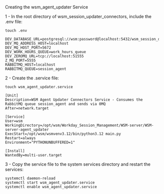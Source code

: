 Creating the wsm_agent_updater Service

1 - In the root directory of wsm_session_updater_connectors, include the .env file:

    touch .env

```
DEV_DATABASE_URL=postgresql://wsm:password@localhost:5432/wsm_session_db
DEV_MQ_ADDRESS_HOST=localhost
DEV_MQ_HOST_PORT=5672
DEV_WORK_HOURS_QUEUE=work_hours_queue
DEV_ZEROMQ_URL=tcp://localhost:51555
Z_MQ_PORT=5555
RABBITMQ_HOST=localhost
RABBITMQ_QUEUE=session_agent
```

2 - Create the .service file:

    touch wsm_agent_updater.service

```
[Unit]
Description=WSM Agent Updater Connectors Service - Consumes the RabbitMQ queue session_agent and sends via 0MQ
After=network.target

[Service]
User=wsm
WorkingDirectory=/opt/wsm/Workday_Session_Management/WSM-server/WSM-server-agent_updater
ExecStart=/opt/wsm/wsmvenv3.12/bin/python3.12 main.py
Restart=always
Environment="PYTHONUNBUFFERED=1"

[Install]
WantedBy=multi-user.target
```

3 - Copy the service file to the system services directory and restart the services:

    systemctl daemon-reload
    systemctl start wsm_agent_updater.service
    systemctl enable wsm_agent_updater.service
